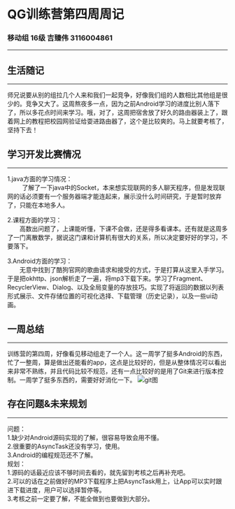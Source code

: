 # QG训练营第四周周记
### 移动组 16级 吉臻伟 3116004861
---
## 生活随记
---
师兄说要从别的组拉几个人来和我们一起竞争，好像我们组的人数相比其他组是很少的。竞争又大了。这周熬夜多一点，因为之前Android学习的进度比别人落下了，所以多花点时间来学习。哦，对了，这周把宿舍放了好久的路由器装上了，跟着网上的教程把校园网验证给耍进路由器了，这个是比较爽的。马上就要考核了，坚持下去！
## 学习开发比赛情况
---
1.java方面的学习情况：  
&ensp;&ensp;&nbsp;&nbsp;&nbsp;&nbsp;&nbsp;了解了一下java中的Socket，本来想实现联网的多人聊天程序，但是发现联网的话必须要有一个服务器端才能连起来，展示没什么时间研究，于是暂时放弃了，只能在本地多人。

2.课程方面的学习：  
&ensp;&ensp;&ensp;&ensp;高数出问题了，上课能听懂，下课不会做，还是得多看课本。还有就是这周多了一门离散数学，据说这门课和计算机有很大的关系，所以决定要好好的学习，不要落下。

3.Android方面的学习：  
&ensp;&ensp;&ensp;&ensp;无意中找到了酷狗官网的歌曲请求和接受的方式，于是打算从这里入手学习。于是把okhttp、json解析走了一遍，将mp3下载下来。学习了Fragment、RecyclerView、Dialog、以及全局变量的存放技巧。实现了将返回的数据以列表形式展示、文件存储位置的可视化选择、下载管理（历史记录），以及一些ui动画。

## 一周总结
---
训练营的第四周，好像看见移动组走了一个人。这一周学了挺多Android的东西，忙了一整周，算是做出还能看的app，这点是比较好的，但是从整体情况可以看出来非常不熟练，并且代码比较不规范，还有一点比较好的是用了Git来进行版本控制。一周学了挺多东西的，需要好好消化一下。
![git图](http://i2.muimg.com/567571/2f2f48f87eff8a2f.png)
## 存在问题\&未来规划
---
问题：  
1.缺少对Android源码实现的了解，很容易导致会用不懂。  
2.很重要的AsyncTask还没有学习，使用。  
3.Android的编程规范还不了解。  
规划：  
1.源码的话最近应该不够时间去看的，就先留到考核之后再补充吧。  
2.可以的话在之前做好的MP3下载程序上把AsyncTask用上，让App可以实时跟进下载进度，用户可以选择暂停等。     
3.考核之前一定要了解，不能全做到也要做到大部分。


